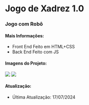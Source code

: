 <h1>Jogo de Xadrez 1.0</h1>
<h3>Jogo com Robô</h3>

<h4>Mais Informações:</h4>
<ul>
  <li>Front End Feito em HTML+CSS</li>
  <li>Back End Feito com JS</li>
</ul>

<h4>Imagens do Projeto:</h4>
<img src="https://uploaddeimagens.com.br/images/004/816/156/full/aa.png?1722100159"/>
<img src="https://uploaddeimagens.com.br/images/004/816/157/full/nn.png?1722100270"/>

<h4>Atualização:</h4>
<ul>
  <li>Última Atualização: 17/07/2024</li>
</ul>
